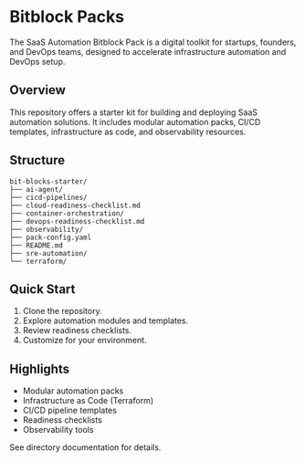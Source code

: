 # Bitblock Packs

The SaaS Automation Bitblock Pack is a digital toolkit for startups, founders, and DevOps teams, designed to accelerate infrastructure automation and DevOps setup.

## Overview

This repository offers a starter kit for building and deploying SaaS automation solutions. It includes modular automation packs, CI/CD templates, infrastructure as code, and observability resources.

## Structure

```
bit-blocks-starter/
├── ai-agent/
├── cicd-pipelines/
├── cloud-readiness-checklist.md
├── container-orchestration/
├── devops-readiness-checklist.md
├── observability/
├── pack-config.yaml
├── README.md
├── sre-automation/
└── terraform/
```

## Quick Start

1. Clone the repository.
2. Explore automation modules and templates.
3. Review readiness checklists.
4. Customize for your environment.

## Highlights

- Modular automation packs
- Infrastructure as Code (Terraform)
- CI/CD pipeline templates
- Readiness checklists
- Observability tools

See directory documentation for details.
